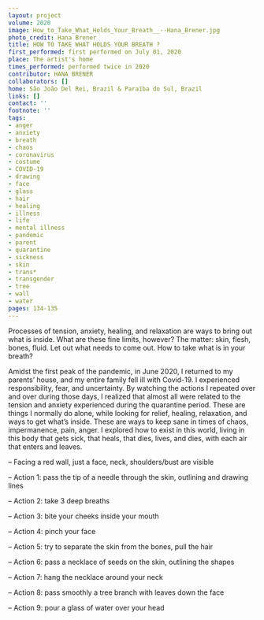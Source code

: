 ```yaml
---
layout: project
volume: 2020
image: How_to_Take_What_Holds_Your_Breath__--Hana_Brener.jpg
photo_credit: Hana Brener
title: HOW TO TAKE WHAT HOLDS YOUR BREATH ?
first_performed: first performed on July 01, 2020
place: The artist's home
times_performed: performed twice in 2020
contributor: HANA BRENER
collaborators: []
home: São João Del Rei, Brazil & Paraíba do Sul, Brazil
links: []
contact: ''
footnote: ''
tags:
- anger
- anxiety
- breath
- chaos
- coronavirus
- costume
- COVID-19
- drawing
- face
- glass
- hair
- healing
- illness
- life
- mental illness
- pandemic
- parent
- quarantine
- sickness
- skin
- trans*
- transgender
- tree
- wall
- water
pages: 134-135
---
```


Processes of tension, anxiety, healing, and relaxation are ways to bring out what is inside. What are these fine limits, however? The matter: skin, flesh, bones, fluid. Let out what needs to come out. How to take what is in your breath?

Amidst the first peak of the pandemic, in June 2020, I returned to my parents’ house, and my entire family fell ill with Covid-19. I experienced responsibility, fear, and uncertainty. By watching the actions I repeated over and over during those days, I realized that almost all were related to the tension and anxiety experienced during the quarantine period. These are things I normally do alone, while looking for relief, healing, relaxation, and ways to get what’s inside. These are ways to keep sane in times of chaos, impermanence, pain, anger. I explored how to exist in this world, living in this body that gets sick, that heals, that dies, lives, and dies, with each air that enters and leaves.

– Facing a red wall, just a face, neck, shoulders/bust are visible 

– Action 1: pass the tip of a needle through the skin, outlining and drawing lines 

– Action 2: take 3 deep breaths 

– Action 3: bite your cheeks inside your mouth 

– Action 4: pinch your face 

– Action 5: try to separate the skin from the bones, pull the hair 

– Action 6: pass a necklace of seeds on the skin, outlining the shapes 

– Action 7: hang the necklace around your neck 

– Action 8: pass smoothly a tree branch with leaves down the face

– Action 9: pour a glass of water over your head